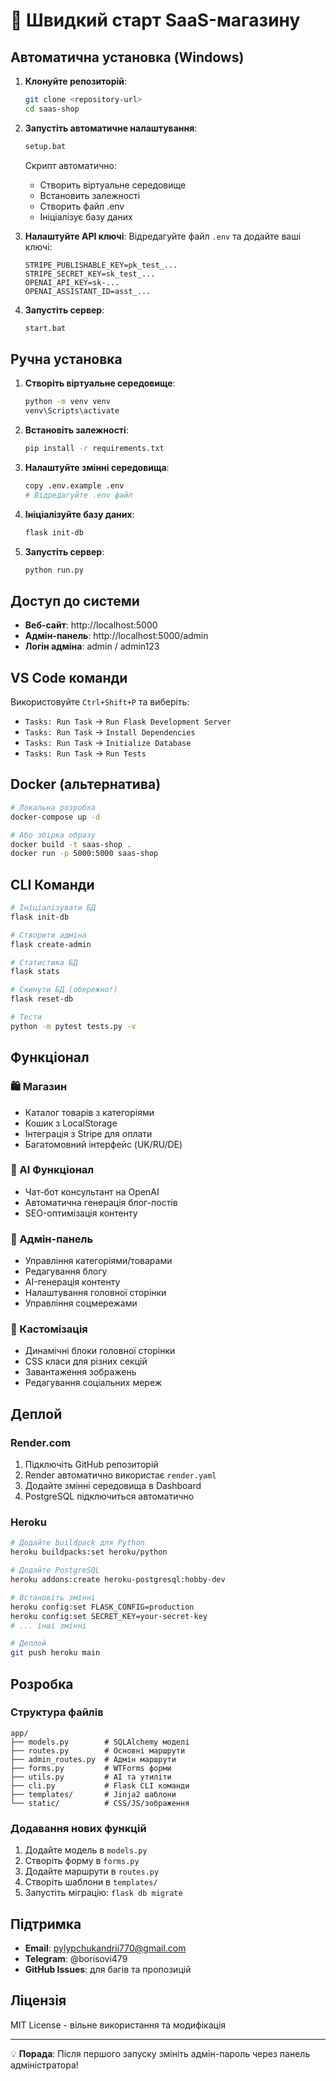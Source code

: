 # 🚀 Швидкий старт SaaS-магазину

## Автоматична установка (Windows)

1. **Клонуйте репозиторій**:
   ```bash
   git clone <repository-url>
   cd saas-shop
   ```

2. **Запустіть автоматичне налаштування**:
   ```bash
   setup.bat
   ```
   
   Скрипт автоматично:
   - Створить віртуальне середовище
   - Встановить залежності
   - Створить файл .env
   - Ініціалізує базу даних

3. **Налаштуйте API ключі**:
   Відредагуйте файл `.env` та додайте ваші ключі:
   ```
   STRIPE_PUBLISHABLE_KEY=pk_test_...
   STRIPE_SECRET_KEY=sk_test_...
   OPENAI_API_KEY=sk-...
   OPENAI_ASSISTANT_ID=asst_...
   ```

4. **Запустіть сервер**:
   ```bash
   start.bat
   ```

## Ручна установка

1. **Створіть віртуальне середовище**:
   ```bash
   python -m venv venv
   venv\Scripts\activate
   ```

2. **Встановіть залежності**:
   ```bash
   pip install -r requirements.txt
   ```

3. **Налаштуйте змінні середовища**:
   ```bash
   copy .env.example .env
   # Відредагуйте .env файл
   ```

4. **Ініціалізуйте базу даних**:
   ```bash
   flask init-db
   ```

5. **Запустіть сервер**:
   ```bash
   python run.py
   ```

## Доступ до системи

- **Веб-сайт**: http://localhost:5000
- **Адмін-панель**: http://localhost:5000/admin
- **Логін адміна**: admin / admin123

## VS Code команди

Використовуйте `Ctrl+Shift+P` та виберіть:
- `Tasks: Run Task` → `Run Flask Development Server`
- `Tasks: Run Task` → `Install Dependencies`
- `Tasks: Run Task` → `Initialize Database`
- `Tasks: Run Task` → `Run Tests`

## Docker (альтернатива)

```bash
# Локальна розробка
docker-compose up -d

# Або збірка образу
docker build -t saas-shop .
docker run -p 5000:5000 saas-shop
```

## CLI Команди

```bash
# Ініціалізувати БД
flask init-db

# Створити адміна
flask create-admin

# Статистика БД
flask stats

# Скинути БД (обережно!)
flask reset-db

# Тести
python -m pytest tests.py -v
```

## Функціонал

### 🛍️ Магазин
- Каталог товарів з категоріями
- Кошик з LocalStorage
- Інтеграція з Stripe для оплати
- Багатомовний інтерфейс (UK/RU/DE)

### 🤖 AI Функціонал
- Чат-бот консультант на OpenAI
- Автоматична генерація блог-постів
- SEO-оптимізація контенту

### 📱 Адмін-панель
- Управління категоріями/товарами
- Редагування блогу
- AI-генерація контенту
- Налаштування головної сторінки
- Управління соцмережами

### 🎨 Кастомізація
- Динамічні блоки головної сторінки
- CSS класи для різних секцій
- Завантаження зображень
- Редагування соціальних мереж

## Деплой

### Render.com
1. Підключіть GitHub репозиторій
2. Render автоматично використає `render.yaml`
3. Додайте змінні середовища в Dashboard
4. PostgreSQL підключиться автоматично

### Heroku
```bash
# Додайте buildpack для Python
heroku buildpacks:set heroku/python

# Додайте PostgreSQL
heroku addons:create heroku-postgresql:hobby-dev

# Встановіть змінні
heroku config:set FLASK_CONFIG=production
heroku config:set SECRET_KEY=your-secret-key
# ... інші змінні

# Деплой
git push heroku main
```

## Розробка

### Структура файлів
```
app/
├── models.py        # SQLAlchemy моделі
├── routes.py        # Основні маршрути
├── admin_routes.py  # Адмін маршрути
├── forms.py         # WTForms форми
├── utils.py         # AI та утиліти
├── cli.py           # Flask CLI команди
├── templates/       # Jinja2 шаблони
└── static/          # CSS/JS/зображення
```

### Додавання нових функцій
1. Додайте модель в `models.py`
2. Створіть форму в `forms.py`
3. Додайте маршрути в `routes.py`
4. Створіть шаблони в `templates/`
5. Запустіть міграцію: `flask db migrate`

## Підтримка

- **Email**: pylypchukandrii770@gmail.com
- **Telegram**: @borisovi479
- **GitHub Issues**: для багів та пропозицій

## Ліцензія

MIT License - вільне використання та модифікація

---

💡 **Порада**: Після першого запуску змініть адмін-пароль через панель адміністратора!

